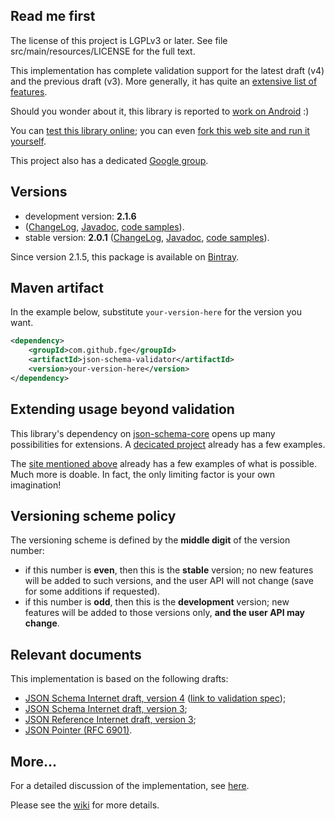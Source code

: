 ## Read me first

The license of this project is LGPLv3 or later. See file src/main/resources/LICENSE for the full
text.

This implementation has complete validation support for the latest draft (v4) and the previous draft
(v3). More generally, it has quite an [extensive list of
features](https://github.com/fge/json-schema-validator/wiki/Features).

Should you wonder about it, this library is reported to [work on
Android](http://stackoverflow.com/questions/14511468/java-android-validate-string-json-against-string-schema)
:)

You can [test this library online](http://json-schema-validator.herokuapp.com); you can even [fork
this web site and run it yourself](https://github.com/fge/json-schema-validator-demo).

This project also has a dedicated [Google group](https://groups.google.com/forum/?fromgroups#!forum/json-schema-validator).


## Versions

* development version: **2.1.6**
* ([ChangeLog](https://github.com/fge/json-schema-validator/wiki/ChangeLog.devel),
  [Javadoc](http://fge.github.io/json-schema-validator/old/index.html), [code
  samples](http://fge.github.io/json-schema-validator/devel/index.html?com/github/fge/jsonschema/examples/package-summary.html)).
* stable version: **2.0.1**
  ([ChangeLog](https://github.com/fge/json-schema-validator/wiki/ChangeLog.stable),
  [Javadoc](http://fge.github.io/json-schema-validator/old/index.html), [code
  samples](http://fge.github.io/json-schema-validator/stable/index.html?com/github/fge/jsonschema/examples/package-summary.html)).

Since version 2.1.5, this package is available on
[Bintray](https://bintray.com/fge/maven/json-schema-validator).

## Maven artifact

In the example below, substitute `your-version-here` for the version you want.

```xml
<dependency>
    <groupId>com.github.fge</groupId>
    <artifactId>json-schema-validator</artifactId>
    <version>your-version-here</version>
</dependency>
```

## Extending usage beyond validation

This library's dependency on [json-schema-core](https://github.com/fge/json-schema-core) opens up
many possibilities for extensions. A [decicated
project](https://github.com/fge/json-schema-processor-examples) already has a few examples.

The [site mentioned above](http://json-schema-validator.herokuapp.com) already has a few examples of
what is possible. Much more is doable. In fact, the only limiting factor is your own imagination!

## Versioning scheme policy

The versioning scheme is defined by the **middle digit** of the version number:

* if this number is **even**, then this is the **stable** version; no new features will be
  added to such versions, and the user API will not change (save for some additions if requested).
* if this number is **odd**, then this is the **development** version; new features will be
  added to those versions only, **and the user API may change**.

## Relevant documents

This implementation is based on the following drafts:

* [JSON Schema Internet draft, version 4](http://tools.ietf.org/html/draft-zyp-json-schema-04)
  ([link to validation spec](http://tools.ietf.org/html/draft-fge-json-schema-validation-00));
* [JSON Schema Internet draft, version 3](http://tools.ietf.org/html/draft-zyp-json-schema-03);
* [JSON Reference Internet draft, version
  3](http://tools.ietf.org/html/draft-pbryan-zyp-json-ref-03);
* [JSON Pointer (RFC 6901)](http://tools.ietf.org/html/rfc6901).

## More...

For a detailed discussion of the implementation, see
[here](https://github.com/fge/json-schema-validator/wiki/Status).

Please see the [wiki](https://github.com/fge/json-schema-validator/wiki/) for more
details.

